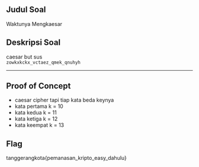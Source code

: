 ## Judul Soal
Waktunya Mengkaesar

## Deskripsi Soal

caesar but sus <br>
`zowkxkckx_vctaez_qmek_qnuhyh`

---
## Proof of Concept

- caesar cipher tapi tiap kata beda keynya
- kata pertama k = 10
- kata kedua k = 11
- kata ketiga k = 12
- kata keempat k = 13

## Flag

tanggerangkota{pemanasan_kripto_easy_dahulu}